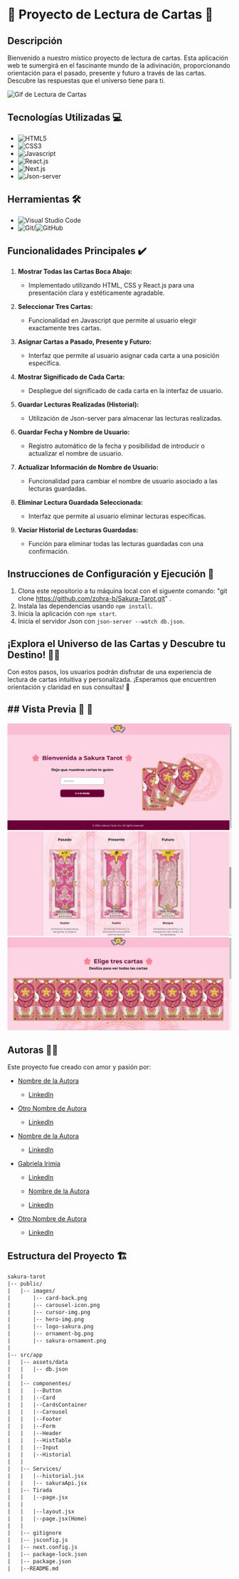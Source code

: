 # 🌌 Proyecto de Lectura de Cartas 🌌

## Descripción

Bienvenido a nuestro místico proyecto de lectura de cartas. Esta aplicación web te sumergirá en el fascinante mundo de la adivinación, proporcionando orientación para el pasado, presente y futuro a través de las cartas. Descubre las respuestas que el universo tiene para ti.

![Gif de Lectura de Cartas](https://media.giphy.com/media/v1.Y2lkPTc5MGI3NjExYTJmMDA2dHZxeW93dTI4MTZra242bGFlNndhbXBkcmFiOTBjengyMyZlcD12MV9pbnRlcm5hbF9naWZfYnlfaWQmY3Q9Zw/SrWh9peE9r1MTVr8aQ/giphy.gif)


## Tecnologías Utilizadas 💻

- ![HTML5](https://img.shields.io/badge/HTML5-E34F26?logo=html5&logoColor=white&style=flat)
- ![CSS3](https://img.shields.io/badge/CSS3-1572B6?logo=css3&logoColor=white&style=flat)
- ![Javascript](https://img.shields.io/badge/JavaScript-F7DF1E?logo=javascript&logoColor=black&style=flat)
- ![React.js](https://img.shields.io/badge/React.js-61DAFB?logo=react&logoColor=black&style=flat)
- ![Next.js](https://img.shields.io/badge/Next.js-000000?logo=next.js&logoColor=white&style=flat)
- ![Json-server](https://img.shields.io/badge/Json--server-0A0A0A?logo=json&logoColor=white&style=flat)

## Herramientas 🛠
- ![Visual Studio Code](https://img.shields.io/badge/VS%20Code-007ACC?logo=visual-studio-code&logoColor=white&style=flat)
- ![Git](https://img.shields.io/badge/Git-F05032?logo=git&logoColor=white&style=flat)/![GitHub](https://img.shields.io/badge/GitHub-181717?logo=github&logoColor=white&style=flat)

## Funcionalidades Principales ✔️

1. **Mostrar Todas las Cartas Boca Abajo:**
   - Implementado utilizando HTML, CSS y React.js para una presentación clara y estéticamente agradable.

2. **Seleccionar Tres Cartas:**
   - Funcionalidad en Javascript que permite al usuario elegir exactamente tres cartas.

3. **Asignar Cartas a Pasado, Presente y Futuro:**
   - Interfaz que permite al usuario asignar cada carta a una posición específica.

4. **Mostrar Significado de Cada Carta:**
   - Despliegue del significado de cada carta en la interfaz de usuario.

5. **Guardar Lecturas Realizadas (Historial):**
   - Utilización de Json-server para almacenar las lecturas realizadas.

6. **Guardar Fecha y Nombre de Usuario:**
   - Registro automático de la fecha y posibilidad de introducir o actualizar el nombre de usuario.

7. **Actualizar Información de Nombre de Usuario:**
   - Funcionalidad para cambiar el nombre de usuario asociado a las lecturas guardadas.

8. **Eliminar Lectura Guardada Seleccionada:**
   - Interfaz que permite al usuario eliminar lecturas específicas.

9. **Vaciar Historial de Lecturas Guardadas:**
   - Función para eliminar todas las lecturas guardadas con una confirmación.

## Instrucciones de Configuración y Ejecución 🚀

1. Clona este repositorio a tu máquina local con el siguente comando: "git clone https://github.com/zohra-b/Sakura-Tarot.git" .
2. Instala las dependencias usando `npm install`.
3. Inicia la aplicación con `npm start`.
4. Inicia el servidor Json con `json-server --watch db.json`.

## ¡Explora el Universo de las Cartas y Descubre tu Destino! 🔮✨

Con estos pasos, los usuarios podrán disfrutar de una experiencia de lectura de cartas intuitiva y personalizada. ¡Esperamos que encuentren orientación y claridad en sus consultas! 🌟

## ## Vista Previa 🌠 📸

![Pagina-principal](image.png)
![Pagina-tiradas](image-2.png)
![Tiradas](image-3.png)

## Autoras 👩‍💻

Este proyecto fue creado con amor y pasión por:

- [Nombre de la Autora](enlace_a_perfil_linkedin)
   - [LinkedIn](enlace_a_perfil_linkedin)

- [Otro Nombre de Autora](enlace_a_perfil_linkedin)
   - [LinkedIn](enlace_a_perfil_linkedin)
- [Nombre de la Autora](enlace_a_perfil_linkedin)
   - [LinkedIn](enlace_a_perfil_linkedin)

- [Gabriela Irimia](https://www.linkedin.com/in/gabriela-irimia/)
   - [LinkedIn](https://www.linkedin.com/in/gabriela-irimia/)

   - [Nombre de la Autora](enlace_a_perfil_linkedin) 
   - [LinkedIn](enlace_a_perfil_linkedin)

- [Otro Nombre de Autora](enlace_a_perfil_linkedin) 
   - [LinkedIn](enlace_a_perfil_linkedin)

## Estructura del Proyecto 🏗️

```plaintext
sakura-tarot
|-- public/
|   |-- images/
|       |-- card-back.png
|       |-- carousel-icon.png
|       |-- cursor-img.png
|       |-- hero-img.png
|       |-- logo-sakura.png
|       |-- ornament-bg.png
|       |-- sakura-ornament.png
|
|-- src/app
|   |-- assets/data
|   |   |-- db.json
|   |   
|   |-- componentes/
|   |   |--Button
|   |   |--Card
|   |   |--CardsContainer
|   |   |--Carousel
|   |   |--Footer
|   |   |--Form
|   |   |--Header
|   |   |--HistTable
|   |   |--Input
|   |   |--Historial
|   |   
|   |-- Services/
|   |   |--historial.jsx
|   |   |-- sakuraApi.jsx
|   |-- Tirada
|   |   |--page.jsx
|   |
|   |   |--layout.jsx
|   |   |--page.jsx(Home)
|   |
|   |-- gitignore
|   |-- jsconfig.js
|   |-- next.config.js
|   |-- package-lock.json
|   |-- package.json
|   |--README.md